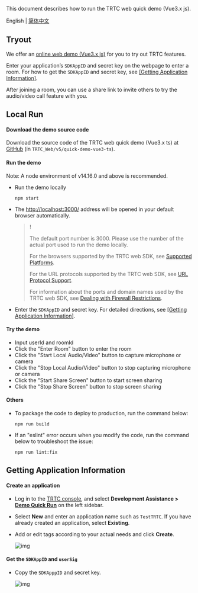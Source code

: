 This document describes how to run the TRTC web quick demo (Vue3.x js).

English | [简体中文](./README.zh.md)

## Tryout

We offer an [online web demo (Vue3.x js)](https://web.sdk.qcloud.com/trtc/webrtc/v5/demo/quick-demo-vue3-ts/index.html) for you to try out TRTC features.

Enter your application’s `SDKAppID` and secret key on the webpage to enter a room. For how to get the `SDKAppID` and secret key, see <a href="#getAppInfo">[Getting Application Information]</a>.

After joining a room, you can use a share link to invite others to try the audio/video call feature with you.

## Local Run

#### Download the demo source code

Download the source code of the TRTC web quick demo (Vue3.x ts) at [GitHub](https://github.com/LiteAVSDK/v5/TRTC_Web) (in `TRTC_Web/v5/quick-demo-vue3-ts`).

#### Run the demo

Note: A node environment of v14.16.0 and above is recommended.

- Run the demo locally

  ```shell
  npm start
  ```

- The [http://localhost:3000/](http://localhost:3000/) address will be opened in your default browser automatically.

  > !
  >
  > The default port number is 3000. Please use the number of the actual port used to run the demo locally.
  >
  > For the browsers supported by the TRTC web SDK, see [Supported Platforms](https://intl.cloud.tencent.com/document/product/647/41664#supported-platforms).
  >
  > For the URL protocols supported by the TRTC web SDK, see [URL Protocol Support](https://intl.cloud.tencent.com/document/product/647/41664#url-protocol-support).
  >
  > For information about the ports and domain names used by the TRTC web SDK, see [Dealing with Firewall Restrictions](https://intl.cloud.tencent.com/document/product/647/35164#what-ports-and-domain-names-should-i-add-to-the-allowlist-of-my-firewall-for-webrtc.3F).

+ Enter the `SDKAppID` and secret key. For detailed directions, see <a href="#getAppInfo">[Getting Application Information]</a>.

#### Try the demo

- Input userId and roomId
- Click the "Enter Room" button to enter the room
- Click the "Start Local Audio/Video" button to capture microphone or camera
- Click the "Stop Local Audio/Video" button to stop capturing microphone or camera
- Click the "Start Share Screen" button to start screen sharing
- Click the "Stop Share Screen" button to stop screen sharing

#### Others

- To package the code to deploy to production, run the command below:

  ```shell
  npm run build
  ```

- If an "eslint" error occurs when you modify the code, run the command below to troubleshoot the issue:

  ```shell
  npm run lint:fix
  ```

<span id="getAppInfo"></span>

## Getting Application Information

#### Create an application

- Log in to the [TRTC console](https://console.cloud.tencent.com/trtc), and select **Development Assistance > [Demo Quick Run](https://console.cloud.tencent.com/trtc/quickstart)** on the left sidebar.

- Select **New** and enter an application name such as `TestTRTC`. If you have already created an application, select **Existing**.

- Add or edit tags according to your actual needs and click **Create**.

  ![img](https://qcloudimg.tencent-cloud.cn/raw/7805a202a8e0c96b748116f17aa8524c.png)

#### Get the `SDKAppID` and `userSig`

- Copy the `SDKApppID` and secret key.

  ![img](https://qcloudimg.tencent-cloud.cn/raw/85489ab5999afbd64604a4e3c76f2249.png)

